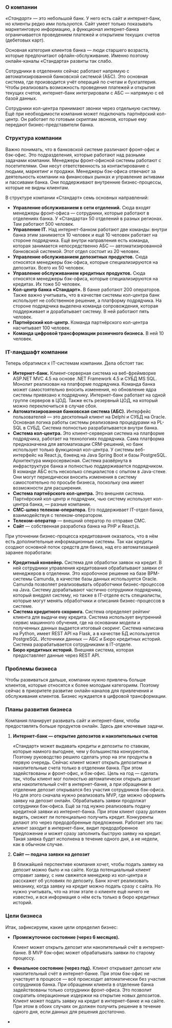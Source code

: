 ### О компании

*«Стандарт»* — это небольшой банк. У него есть сайт и интернет-банк, но клиенты редко ими пользуются.
Сайт умеет только показывать маркетинговую информацию, а функционал интернет-банка ограничивается проведением
платежей и открытием текущих счетов (дебетовых карт).

Основная категория клиентов банка — люди старшего возраста, которые предпочитают офлайн-обслуживание.
Именно поэтому онлайн-каналы «Стандарта» развиты так слабо.

Сотрудники в отделениях сейчас работают напрямую с автоматизированной банковской системой (АБС). Это основная система,
где производится учёт операций по счетам и бухгалтерия. Чтобы реализовать возможность проведения платежей и открытия
текущих счетов,
интернет-банк интегрировали с АБС — напрямую с её базой данных.

Сотрудники кол-центра принимают звонки через отдельную систему. Ещё при необходимости компания может подключать
партнёрский кол-центр. Он работает по готовым скриптам звонков, которые ему передают бизнес-представители банка.

### Структура компании

Важно понимать, что в банковской системе различают фронт-офис и бэк-офис. Это подразделения, которые работают над
разными
задачами компании. Менеджеры фронт-офисной системы работают с посетителями. Они несут ответственность за контактирование
с людьми,
маркетинг и продажи. Менеджеры бэк-офиса отвечают за деятельность компании на финансовых рынках и управление активами и
пассивами банка.
Они поддерживают внутренние бизнес-процессы, которые не видны клиентам.

В структуре компании «Стандарт» семь основных направлений:

- **Управление обслуживанием в сети отделений.** Сюда входят менеджеры фронт-офиса — сотрудники, которые работают в
  отделениях банка.
  У «Стандарта» 50 отделений в разных регионах. Там работают 500 человек.
- **Управление IT.** Над интернет-банком работают две команды: внутри банка этим занимается 10 человек и ещё 10 человек
  работает на стороне подрядчика. Ещё внутри направления есть команда, которая занимается непосредственно АБС —
  автоматизированной банковской системой. Этот отдел состоит из 20 человек.
- **Управление обслуживанием депозитных продуктов.** Сюда относятся менеджеры бэк-офиса, которые специализируются на
  депозитах. Всего их 50 человек.
- **Управление обслуживанием кредитных продуктов.** Сюда относятся менеджеры бэк-офиса, которые специализируются на
  кредитах. Их тоже 50 человек.
- **Кол-центр банка «Стандарт».** В банке работают 200 операторов. Также важно учитывать, что в качестве системы
  кол-центра банк использует не собственное решение, а платформу подрядчика. На стороне подрядчика выделена команда
  сопровождения, которая поддерживает и дорабатывает систему. В ней работают пять человек.
- **Партнёрский кол-центр.** Команда партнёрского кол-центра насчитывает 100 человек.
- **Команда цифровой трансформации розничного бизнеса.** В ней 10 человек.

### IT-ландшафт компании

Теперь обратимся к IT-системам компании. Дела обстоят так:

- **Интернет-банк.** Клиент-серверная система на веб-фреймворке ASP.NET MVC 4.5 на основе .NET Framework 4.5 и СУБД MS
  SQL. Монолит реализован на платформе подрядчика. Команда банка может самостоятельно вносить изменения, но обновление
  ядра системы привязано к подрядчику. Интернет-банк работает на одной группе серверов в ЦОД. Также есть резервный ЦОД,
  на который можно переключиться в случае сбоя.
- **Автоматизированная банковская система (АБС).** Интерфейс пользователей — это десктопный клиент на Delphi и СУБД на
  Oracle. Основная логика работы системы реализована процедурами на PL-SQL в СУБД. Система полностью разрабатывается
  внутри банка.
- **Система кол-центра.** Это клиент-серверная система на платформе подрядчика, работает на технологиях подрядчика. Сама
  платформа предназначена для автоматизации CRM-решений, но банк использует только функционал кол-центра. У системы
  веб-интерфейс на React.js, бэкенд на Java Spring Boot и базы PostgreSQL. Архитектура микросервисная.
  Система развёрнута в инфраструктуре банка и полностью поддерживается подрядчиком. В команде АБС есть несколько
  специалистов с опытом в Java-стеке. Они могут периодически вносить изменения в систему самостоятельно по просьбе
  бизнеса, поскольку она имеет возможности для расширения.
- **Система партнёрского кол-центра.** Это внешняя система. Партнёрский кол-центр и подрядчик, чью систему использует
  кол-центра банка, — разные компании.
- **СМС-шлюз телеком-оператора.** Его поддерживает IT-отдел банка, взаимодействуя с телеком-оператором.
- **Телеком-оператор** — внешний оператор по отправке СМС.
- **Сайт** — собственная разработка банка на PHP и React.js.

При уточнении бизнес-процесса кредитования оказалось, что в нём есть дополнительные информационные системы. Так как
кредиты создают основной поток средств для банка, над его автоматизацией заранее поработали:

- **Кредитный конвейер.** Система для обработки заявок на кредит. В ней сотрудники управления кредитования обрабатывают
  заявки от менеджеров в отделении. Это коробочное решение на базе BPM-системы Camunda, в качестве базы данных
  используется Oracle. Camunda позволяет реализовывать обработчики бизнес-процессов на Java. Систему дорабатывают
  частично сотрудники подрядчика, который внедрял систему, но также в IT-отделе есть специалисты, которые могут менять
  обработчики и описания бизнес-процессов в системе.
- **Система кредитного скоринга.** Система определяет рейтинг клиента для выдачи ему кредита. Система использует
  внутренний
  сервис машинного обучения, где на основании модели и полученных данных выдается итоговый скоринг. Система написана на
  Python, имеет REST API на Flask, а в качестве БД используется PostgreSQL. Источники данных — АБС и Бюро кредитных
  историй. Система разрабатывается сотрудниками в IT-отделе.
- **Бюро кредитных историй.** Внешняя система, которая предоставляет данные через REST API.

### Проблемы бизнеса

Чтобы развиваться дальше, компании нужно привлечь больше клиентов, которые относятся к более молодым категориям.
Поэтому сейчас в приоритете развитие онлайн-каналов для привлечения и обслуживания клиентов.
Бизнес нуждается в цифровой трансформации.

### Планы развития бизнеса

Компания планирует развивать сайт и интернет-банк, чтобы предоставлять больше продуктов онлайн. Здесь две ключевые
задачи.

1. **Интернет-банк — открытие депозитов и накопительных счетов**

   «Стандарт» может выдавать кредиты и депозиты по ставкам, которые намного выгоднее, чем у большинства конкурентов.
   Поэтому руководство решило сделать упор на эти продукты в первую очередь.
   Сейчас клиент может открыть депозитные и накопительные счета только в отделении банка. При этом задействованы и
   фронт-офис, и бэк-офис.
   Цель на год — сделать так, чтобы клиент мог полностью автоматически открыть депозит или накопительный счёт в
   интернет-банке, а при обращении в отделение депозит открывался без участия сотрудников бэк-офиса. Но для этого
   сначала нужно реализовать MVP, где можно оформить заявку на депозит онлайн. Обрабатывать заявки продолжат сотрудники
   бэк-офиса.
   Ещё за год нужно реализовать подачу кредитной заявки из интернет-банка. При этом клиент сразу должен видеть, сможет
   ли потенциально получить кредит.
   Конкуренты делают это через предодобренные предложения. Работает это так: клиент заходит в интернет-банк, видит
   предодобренное предложение и может сразу заполнить быструю заявку на кредит. Такая заявка будет исполнена в течение
   одного дня, а не недели, как в обычном случае.

2. **Сайт — подача заявки на депозит**

   В ближайшей перспективе компания хочет, чтобы подать заявку на депозит можно было и на сайте. Когда потенциальный
   клиент отправит заявку, с ним свяжется менеджер из кол-центра и расскажет об условиях по депозиту.
   Банк хочет реализовать механику, когда заявку на кредит можно подать сразу с сайта. Но нужно учитывать, что на этом
   этапе о клиенте ещё ничего не известно, и вся информация о нём есть только в бюро кредитных историй.

### Цели бизнеса

Итак, зафиксируем, какие цели определил бизнес:

- **Промежуточное состояние (через 6 месяцев).**

  Клиент может открыть депозит или накопительный счёт в интернет-банке. В MVP
  бэк-офис может обрабатывать заявки по старому процессу.
- **Финальное состояние (через год).**
  Клиент открывает депозит или накопительный счёт в интернет-банке. При этом бэк-офис не
  участвует в процессе — всё происходит автоматически без участия сотрудников банка. При обращении клиента в отделение
  банка задействованы только сотрудники фронт-офиса. Это позволит сократить операционные издержки на открытие новых
  депозитов.
  Клиент может подать заявку на кредит в интернет-банке и на сайте. При этом в обоих случаях он должен получить решение
  в течение одного дня, если данных для решения достаточно.
- 
